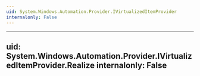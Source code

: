```yaml
---
uid: System.Windows.Automation.Provider.IVirtualizedItemProvider
internalonly: False
---
```


---
uid: System.Windows.Automation.Provider.IVirtualizedItemProvider.Realize
internalonly: False
---
